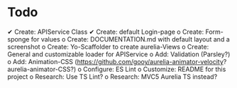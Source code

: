 # Todo

✔ Create: APIService Class
✔ Create: default Login-page
o Create: Form-sponge for values
o Create: DOCUMENTATION.md with default layout and a screenshot
o Create: Yo-Scaffolder to create aurelia-Views
o Create: General and customizable loader for APIService
o Add: Validation (Parsley?)
o Add: Animation-CSS (<https://github.com/gooy/aurelia-animator-velocity>? aurelia-animator-CSS?)
o Configure: ES Lint
o Customize: README for this project
o Research: Use TS Lint?
o Research: MVC5 Aurelia TS instead?